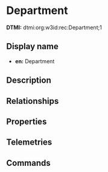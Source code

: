 # Department
**DTMI:** dtmi:org:w3id:rec:Department;1
## Display name
- **en:** Department
## Description
## Relationships
## Properties
## Telemetries
## Commands
